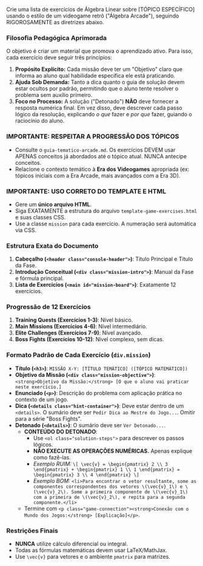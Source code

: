Crie uma lista de exercícios de Álgebra Linear sobre [TÓPICO ESPECÍFICO] usando o estilo de um videogame retrô ("Álgebra Arcade"), seguindo RIGOROSAMENTE as diretrizes abaixo.

### Filosofia Pedagógica Aprimorada
O objetivo é criar um material que promova o aprendizado ativo. Para isso, cada exercício deve seguir três princípios:
1.  **Propósito Explícito:** Cada missão deve ter um "Objetivo" claro que informa ao aluno qual habilidade específica ele está praticando.
2.  **Ajuda Sob Demanda:** Tanto a dica quanto o guia de solução devem estar ocultos por padrão, permitindo que o aluno tente resolver o problema sem auxílio primeiro.
3.  **Foco no Processo:** A solução ("Detonado") **NÃO** deve fornecer a resposta numérica final. Em vez disso, deve descrever cada passo lógico da resolução, explicando *o que* fazer e *por que* fazer, guiando o raciocínio do aluno.

### IMPORTANTE: RESPEITAR A PROGRESSÃO DOS TÓPICOS
- Consulte o `guia-tematico-arcade.md`. Os exercícios DEVEM usar APENAS conceitos já abordados até o tópico atual. NUNCA antecipe conceitos.
- Relacione o contexto temático à **Era dos Videogames** apropriada (ex: tópicos iniciais com a Era Arcade, mais avançados com a Era 3D).

### IMPORTANTE: USO CORRETO DO TEMPLATE E HTML
- Gere um **único arquivo HTML**.
- Siga EXATAMENTE a estrutura do arquivo `template-game-exercises.html` e suas classes CSS.
- Use a classe `mission` para cada exercício. A numeração será automática via CSS.

### Estrutura Exata do Documento
1.  **Cabeçalho (`<header class="console-header">`)**: Título Principal e Título da Fase.
2.  **Introdução Conceitual (`<div class="mission-intro">`)**: Manual da Fase e fórmula principal.
3.  **Lista de Exercícios (`<main id="mission-board">`)**: Exatamente 12 exercícios.

### Progressão de 12 Exercícios
1.  **Training Quests (Exercícios 1-3)**: Nível básico.
2.  **Main Missions (Exercícios 4-6)**: Nível intermediário.
3.  **Elite Challenges (Exercícios 7-9)**: Nível avançado.
4.  **Boss Fights (Exercícios 10-12)**: Nível complexo, sem dicas.

### Formato Padrão de Cada Exercício (`div.mission`)
-   **Título (`<h3>`)**: `MISSÃO X-Y: [TÍTULO TEMÁTICO] ([TÓPICO MATEMÁTICO])`
-   **Objetivo da Missão (`<div class="mission-objective">`)**: `<strong>Objetivo da Missão:</strong> [O que o aluno vai praticar neste exercício.]`
-   **Enunciado (`<p>`)**: Descrição do problema com aplicação prática no contexto de um jogo.
-   **Dica (`<details class="hint-container">`)**: Deve estar dentro de um `<details>`. O sumário deve ser `Pedir Dica ao Mestre do Jogo...`. Omitir para a série "Boss Fights".
-   **Detonado (`<details>`)**: O sumário deve ser `Ver Detonado...`.
    -   **CONTEÚDO DO DETONADO**:
        -   Use `<ol class="solution-steps">` para descrever os passos lógicos.
        -   **NÃO EXECUTE AS OPERAÇÕES NUMÉRICAS.** Apenas explique como fazê-las.
        -   *Exemplo RUIM:* `\[ \vec{v} = \begin{pmatrix} 2 \\ 3 \end{pmatrix} + \begin{pmatrix} 1 \\ 1 \end{pmatrix} = \begin{pmatrix} 3 \\ 4 \end{pmatrix} \]`
        -   *Exemplo BOM:* `<li>Para encontrar o vetor resultante, some as componentes correspondentes dos vetores \(\vec{v}_1\) e \(\vec{v}_2\). Some a primeira componente de \(\vec{v}_1\) com a primeira de \(\vec{v}_2\), e repita para a segunda componente.</li>`
    -   Termine com `<p class="game-connection"><strong>Conexão com o Mundo dos Jogos:</strong> [Explicação]</p>`.

### Restrições Finais
-   **NUNCA** utilize cálculo diferencial ou integral.
-   Todas as fórmulas matemáticas devem usar LaTeX/MathJax.
-   Use `\vec{v}` para vetores e o ambiente `pmatrix` para matrizes.

